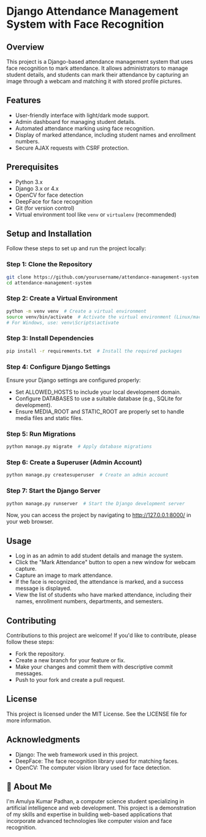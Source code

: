 # Django Attendance Management System with Face Recognition

## Overview
This project is a Django-based attendance management system that uses face recognition to mark attendance. It allows administrators to manage student details, and students can mark their attendance by capturing an image through a webcam and matching it with stored profile pictures.

## Features
- User-friendly interface with light/dark mode support.
- Admin dashboard for managing student details.
- Automated attendance marking using face recognition.
- Display of marked attendance, including student names and enrollment numbers.
- Secure AJAX requests with CSRF protection.

## Prerequisites
- Python 3.x
- Django 3.x or 4.x
- OpenCV for face detection
- DeepFace for face recognition
- Git (for version control)
- Virtual environment tool like `venv` or `virtualenv` (recommended)

## Setup and Installation
Follow these steps to set up and run the project locally:

### Step 1: Clone the Repository
```bash
git clone https://github.com/yourusername/attendance-management-system.git
cd attendance-management-system
```

### Step 2: Create a Virtual Environment
```bash
python -m venv venv  # Create a virtual environment
source venv/bin/activate  # Activate the virtual environment (Linux/macOS)
# For Windows, use: venv\Scripts\activate
```

### Step 3: Install Dependencies
```bash
pip install -r requirements.txt  # Install the required packages
```

### Step 4: Configure Django Settings
Ensure your Django settings are configured properly:

- Set ALLOWED_HOSTS to include your local development domain.
- Configure DATABASES to use a suitable database (e.g., SQLite for development).
- Ensure MEDIA_ROOT and STATIC_ROOT are properly set to handle media files and static files.

### Step 5: Run Migrations
```bash
python manage.py migrate  # Apply database migrations
```

### Step 6: Create a Superuser (Admin Account)
```bash
python manage.py createsuperuser  # Create an admin account
```
### Step 7: Start the Django Server
```bash
python manage.py runserver  # Start the Django development server
```
Now, you can access the project by navigating to http://127.0.0.1:8000/ in your web browser.

## Usage
- Log in as an admin to add student details and manage the system.
- Click the "Mark Attendance" button to open a new window for webcam capture.
- Capture an image to mark attendance.
- If the face is recognized, the attendance is marked, and a success message is displayed.
- View the list of students who have marked attendance, including their names, enrollment numbers, departments, and semesters.

## Contributing
Contributions to this project are welcome! If you'd like to contribute, please follow these steps:

- Fork the repository.
- Create a new branch for your feature or fix.
- Make your changes and commit them with descriptive commit messages.
- Push to your fork and create a pull request.

## License
This project is licensed under the MIT License. See the LICENSE file for more information.

## Acknowledgments
- Django: The web framework used in this project.
- DeepFace: The face recognition library used for matching faces.
- OpenCV: The computer vision library used for face detection.

## 🚀 About Me
I'm Amulya Kumar Padhan, a computer science student specializing in artificial intelligence and web development. This project is a demonstration of my skills and expertise in building web-based applications that incorporate advanced technologies like computer vision and face recognition.
